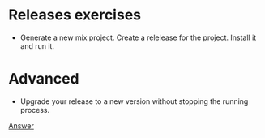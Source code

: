 Releases exercises
==================

* Generate a new mix project. Create a relelease for the project. Install it and
  run it.

Advanced
========

* Upgrade your release to a new version without stopping the running process.

[Answer](https://gist.github.com/brweber2/f49330dffb49476dd4bd30d253b86fce)
